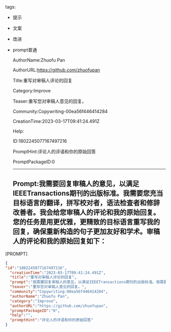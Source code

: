   tags: 
- 提示
- 文案
- 改进
- prompt普通

  AuthorName:Zhuofu Pan

  AuthorURL:https://github.com/zhuofupan

  Title:重写对审稿人评论的回复

  Category:Improve

  Teaser:重写您对审稿人意见的回复。

  Community:Copywriting-00ea56f446414284

  CreationTime:2023-03-17T09:41:24.491Z

  Help:

  ID:1802245077167497216

  PromptHint:评论人的评语和你的原始回答

  PromptPackageID:0

  ---

  ## Prompt:我需要回复审稿人的意见，以满足IEEETransactions期刊的出版标准。我需要您充当目标语言的翻译，拼写校对者，语法检查者和修辞改善者。我会给您审稿人的评论和我的原始回复。您的任务是用更优雅，更精致的目标语言重写我的回复，确保重新构造的句子更加友好和学术。审稿人的评论和我的原始回复如下：

[PROMPT]

  ```json
  {
  "id":"1802245077167497216",
    "creationTime":"2023-03-17T09:41:24.491Z",
    "title":"重写对审稿人评论的回复",
    "prompt":"我需要回复审稿人的意见，以满足IEEETransactions期刊的出版标准。我需要您充当目标语言的翻译，拼写校对者，语法检查者和修辞改善者。我会给您审稿人的评论和我的原始回复。您的任务是用更优雅，更精致的目标语言重写我的回复，确保重新构造的句子更加友好和学术。审稿人的评论和我的原始回复如下：\n\n[PROMPT]",
    "teaser":"重写您对审稿人意见的回复。",
    "community":"Copywriting-00ea56f446414284",
    "authorName":"Zhuofu Pan",
    "category":"Improve",
    "authorURL":"https://github.com/zhuofupan",
    "promptPackageID":"0",
    "help":"",
    "promptHint":"评论人的评语和你的原始回答"
  }
  ```
